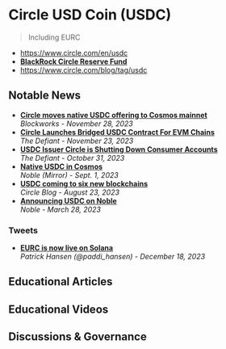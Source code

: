 # Circle USD Coin (USDC)
> Including EURC

- https://www.circle.com/en/usdc
- [**BlackRock Circle Reserve Fund**](https://www.blackrock.com/cash/en-us/products/329365/circle-reserve-fund)
- https://www.circle.com/blog/tag/usdc

## Notable News
- [**Circle moves native USDC offering to Cosmos mainnet**](https://blockworks.co/news/circle-moves-usdc-to-cosmos)
  <br/>_Blockworks - November 28, 2023_
- [**Circle Launches Bridged USDC Contract For EVM Chains**](https://thedefiant.io/circle-launches-bridged-usdc-contract-for-evm-chains)
  <br/>_The Defiant - November 23, 2023_
- [**USDC Issuer Circle is Shutting Down Consumer Accounts**](https://thedefiant.io/circle-users-report-the-usdc-issuer-is-shutting-down-consumer-accounts)
  <br/>_The Defiant - October 31, 2023_
- [**Native USDC in Cosmos**](https://mirror.xyz/nobleassets.eth/VvSCbisXcs38XwRHWiRNCVnZisCO0YG-PIuuokEv51U)
  <br/>_Noble (Mirror) - Sept. 1, 2023_
- [**USDC coming to six new blockchains**](https://www.circle.com/blog/usdc-coming-to-six-new-blockchains)
  <br/>_Circle Blog - August 23, 2023_
- [**Announcing USDC on Noble**](https://mirror.xyz/nobleassets.eth/WDLXdp7xt0-kkN7zE5aTzxblynh_SHDO_AtHsGtpUnk)
  <br/>_Noble - March 28, 2023_

### Tweets

- [**EURC is now live on Solana**](https://twitter.com/paddi_hansen/status/1736773129186206182)
  <br/>_Patrick Hansen (@paddi_hansen) - December 18, 2023_

## Educational Articles

## Educational Videos

## Discussions & Governance
